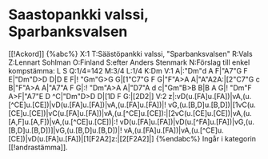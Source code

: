 # Saastopankki valssi, Sparbanksvalsen

[[!Ackord]]
{%abc%}
X:1
T:Säästöpankki valssi, "Sparbanksvalsen"
R:Vals
Z:Lennart Sohlman
O:Finland
S:efter Anders Stenmark
N:Förslag till enkel kompstämma: L S
Q:1/4=142
M:3/4
L:1/4
K:Dm
V:1
A|:"Dm"d A F|"A7"G F E|"Dm"D>D D|D E F|!
"Gm"G>G G|[1"C7"G F G|"F"A>A A|"A"A2A:|[2"C7"G c B|"F"A>A A|"A7"A F G|:!
"Dm"A>A A|"D7"A d c|"Gm"B>B B|B A G|!
"Dm"F A>F|"A7"E D ^C|"Dm"D>D D|[1D F G:|[2D2|]
V:2
z|:vD(u.[FA]u.[FA])|vA,(u.[^CE]u.[CE])|vD(u.[FA]u.[FA])|vA,(u.[FA]u.[FA])|!
vG,(u.[B,D]u.[B,D])|[1vC(u.[CE]u.[CE])|vC(u.[FA]u.[FA])|vA,(u.[^CE]u.[CE]):|[2vC(u.[CE]u.[CE])|vA,(u.[A,F]u.[A,F])|vA,(u.[^CE]u.[CE])|:!
vD(u.[FA]u.[FA])|vD(u.[^FA]u.[FA])|vG,(u.[B,D]u.[B,D])]|vG,(u.[B,D]u.[B,D])|!
vA,(u.[FA]u.[FA])|vA,(u.[^CE]u.[CE])|vD(u.[FA]u.[FA])|[1[F2A2]z:|[2[F2A2]|]
{%endabc%}
Ingår i kategorin [[!andrastämma]].
